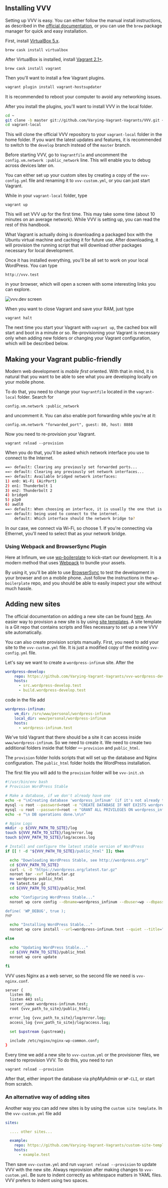## Installing VVV

Setting up VVV is easy. You can either follow the manual install instructions, as described in the [official documentation](https://varyingvagrantvagrants.org/docs/en-US/), or you can use the `brew` package manager for quick and easy installation.

First, install [VirtualBox 5.x](https://www.virtualbox.org/wiki/Downloads).

`brew cask install virtualbox`

After VirtualBox is installed, install [Vagrant 2.1+](https://www.vagrantup.com/downloads.html).

`brew cask install vagrant`

Then you'll want to install a few Vagrant plugins.

```sh
vagrant plugin install vagrant-hostsupdater
```

It is recommended to reboot your computer to avoid any networking issues.

After you install the plugins, you'll want to install VVV in the local folder.

```sh
cd ~
git clone -b master git://github.com/Varying-Vagrant-Vagrants/VVV.git ~/vagrant-local
cd vagrant-local
```

This will clone the official VVV repository to your `vagrant-local` folder in the home folder. If you want the latest updates and features, it is recommended to switch to the `develop` branch instead of the `master` branch.

Before starting VVV, go to `Vagrantfile` and uncomment the `config.vm.network :public_network` line. This will enable you to debug across devices later on.

You can either set up your custom sites by creating a copy of the `vvv-config.yml` file and renaming it to `vvv-custom.yml`, or you can just start Vagrant.

While in your `vagrant-local` folder, type

`vagrant up`

This will set VVV up for the first time. This may take some time (about 10 minutes on an average network). While VVV is setting up, you can read the rest of this handbook.

What Vagrant is actually doing is downloading a packaged box with the Ubuntu virtual machine and caching it for future use. After downloading, it will provision the running script that will download other packages necessary for local development.

Once it has installed everything, you'll be all set to work on your local WordPress. You can type

`http://vvv.test`

in your browser, which will open a screen with some interesting links you can explore.

![vvv.dev screen](/img/vagrant.png)

When you want to close Vagrant and save your RAM, just type

`vagrant halt`

The next time you start your Vagrant with `vagrant up`, the cached box will start and boot in a minute or so. Re-provisioning your Vagrant is necessary only when adding new folders or changing your Vagrant configuration, which will be described below.

## Making your Vagrant public-friendly

Modern web development is *mobile first* oriented. With that in mind, it is natural that you want to be able to see what you are developing locally on your mobile phone.

To do that, you need to change your `Vagrantfile` located in the `vagrant-local` folder. Search for

`config.vm.network :public_network`

and uncomment it. You can also enable port forwarding while you're at it:

`config.vm.network "forwarded_port", guest: 80, host: 8888`

Now you need to re-provision your Vagrant.

`vagrant reload --provision`

When you do that, you'll be asked which network interface you use to connect to the Internet.

```sh
==> default: Clearing any previously set forwarded ports...
==> default: Clearing any previously set network interfaces...
==> default: Available bridged network interfaces:
1) en0: Wi-Fi (AirPort)
2) en1: Thunderbolt 1
3) en2: Thunderbolt 2
4) bridge0
5) p2p0
6) awdl0
==> default: When choosing an interface, it is usually the one that is
==> default: being used to connect to the internet.
    default: Which interface should the network bridge to?
```

In our case, we connect via Wi-Fi, so choose 1. If you're connecting via Ethernet, you'll need to select that as your network bridge.

### Using Webpack and BrowserSync Plugin

Here at Infinum, we use [wp-boilerplate](https://github.com/infinum/wp-boilerplate) to kick-start our development. It is a modern method that uses [Webpack](https://webpack.js.org/) to bundle your assets.

By using it, you'll be able to use [BrowserSync](https://www.npmjs.com/package/browser-sync-webpack-plugin) to test the development in your browser and on a mobile phone. Just follow the instructions in the `wp-boilerplate` repo, and you should be able to easily inspect your site without much hassle.

## Adding new sites

The official documentation on adding a new site can be found [here](https://varyingvagrantvagrants.org/docs/en-US/adding-a-new-site/). An easier way to provision a new site is by using [site templates](https://varyingvagrantvagrants.org/docs/en-US/site-templates/).
A site template is a Git repo that contains scripts and files necessary to set up a new VVV site automatically.

You can also create provision scripts manually. First, you need to add your site to the `vvv-custom.yml` file. It is just a modified copy of the existing `vvv-config.yml` file.

Let's say we want to create a `wordpress-infinum` site. After the

```yaml
wordpress-develop:
    repo: https://github.com/Varying-Vagrant-Vagrants/vvv-wordpress-develop.git
    hosts:
      - src.wordpress-develop.test
      - build.wordpress-develop.test
```

code in the file add

```yaml
wordpress-infinum:
    vm_dir: /srv/www/personal/wordpress-infinum
    local_dir: www/personal/wordpress-infinum
    hosts:
      - wordpress-infinum.test
```

We've told Vagrant that there should be a site it can access inside `www/wordpress-infinum`. So we need to create it. We need to create two additional folders inside that folder — `provision` and `public_html`.

The `provision` folder holds scripts that will set up the database and Nginx configuration. The `public_html` folder holds the WordPress installation.

The first file you will add to the `provision` folder will be `vvv-init.sh`

```sh
#!/usr/bin/env bash
# Provision WordPress Stable

# Make a database, if we don't already have one
echo -e "\nCreating database 'wordpress_infinum' (if it's not already there)"
mysql -u root --password=root -e "CREATE DATABASE IF NOT EXISTS wordpress_infinum"
mysql -u root --password=root -e "GRANT ALL PRIVILEGES ON wordpress_infinum.* TO wp@localhost IDENTIFIED BY 'wp';"
echo -e "\n DB operations done.\n\n"

# Nginx Logs
mkdir -p ${VVV_PATH_TO_SITE}/log
touch ${VVV_PATH_TO_SITE}/log/error.log
touch ${VVV_PATH_TO_SITE}/log/access.log

# Install and configure the latest stable version of WordPress
if [[ ! -d "${VVV_PATH_TO_SITE}/public_html" ]]; then

  echo "Downloading WordPress Stable, see http://wordpress.org/"
  cd ${VVV_PATH_TO_SITE}
  curl -L -O "https://wordpress.org/latest.tar.gz"
  noroot tar -xvf latest.tar.gz
  mv wordpress public_html
  rm latest.tar.gz
  cd ${VVV_PATH_TO_SITE}/public_html

  echo "Configuring WordPress Stable..."
  noroot wp core config --dbname=wordpress_infinum --dbuser=wp --dbpass=wp --quiet --extra-php <<PHP

define( 'WP_DEBUG', true );
PHP

  echo "Installing WordPress Stable..."
  noroot wp core install --url=wordpress-infinum.test --quiet --title="Local Infinum WordPress Dev" --admin_name=admin --admin_email="admin@local.test" --admin_password="password"

else

  echo "Updating WordPress Stable..."
  cd ${VVV_PATH_TO_SITE}/public_html
  noroot wp core update

fi
```

VVV uses Nginx as a web server, so the second file we need is `vvv-nginx.conf`.

```sh
server {
  listen 80;
  listen 443 ssl;
  server_name wordpress-infinum.test;
  root {vvv_path_to_site}/public_html;

  error_log {vvv_path_to_site}/log/error.log;
  access_log {vvv_path_to_site}/log/access.log;

  set $upstream {upstream};

  include /etc/nginx/nginx-wp-common.conf;
}
```

Every time we add a new site to `vvv-custom.yml` or the provisioner files, we need to reprovision VVV. To do this, you need to run

`vagrant reload --provision`

After that, either import the database via phpMyAdmin or `WP-CLI`, or start from scratch.

### An alternative way of adding sites

Another way you can add new sites is by using the `custom site template`. In the `vvv-custom.yml` file add

```yaml
sites:

  .... other sites...

  example:
    repo: https://github.com/Varying-Vagrant-Vagrants/custom-site-template.git
    hosts:
      - example.test
```

Then save `vvv-custom.yml` and run `vagrant reload --provision` to update VVV with the new site. Always reprovision after making changes to `vvv-custom.yml`. Be sure to indent correctly as whitespace matters in YAML files. VVV prefers to indent using two spaces.
